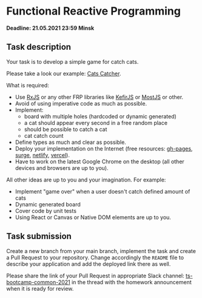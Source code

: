 # Functional Reactive Programming

**Deadline: 21.05.2021 23:59 Minsk**

## Task description

Your task is to develop a simple game for catch cats.

Please take a look our example: [Cats Catcher](https://frp-example.surge.sh/).

What is required:

- Use [RxJS](https://www.learnrxjs.io) or any other FRP libraries like 
  [KefirJS](https://kefirjs.github.io/kefir/) or 
  [MostJS](https://github.com/cujojs/most) or other.
- Avoid of using imperative code as much as possible.  
- Implement:
  - board with multiple holes (hardcoded or dynamic generated)
  - a cat should appear every second in a free random place
  - should be possible to catch a cat
  - cat catch count
- Define types as much and clear as possible.
- Deploy your implementation on the Internet (free resources:
  [gh-pages](https://pages.github.com/), [surge](http://surge.sh),
  [netlify](http://netlify.com), [vercel](https://vercel.com)).
- Have to work on the latest Google Chrome on the desktop (all other devices and
  browsers are up to you).

All other ideas are up to you and your imagination. For example:

- Implement "game over" when a user doesn't catch defined amount of cats
- Dynamic generated board
- Cover code by unit tests  
- Using React or Canvas or Native DOM elements are up to you.

## Task submission

Create a new branch from your main branch, implement the task and create a
Pull Request to your repository. Change accordingly the `README` file to describe
your application and add the deployed link there as well.

Please share the link of your Pull Request in appropriate Slack channel:
[ts-bootcamp-common-2021](https://evolutiongaming.slack.com/archives/C01TBBGC18U)
in the thread with the homework announcement when it is ready for review.

